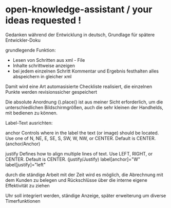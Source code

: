 # open-knowledge-assistant /  your ideas requested !

Gedanken während der Entwicklung in deutsch, Grundlage für spätere Entwickler-Doku

grundlegende Funktion:
* Lesen von Schritten aus xml - File
* Inhalte schrittweise anzeigen
* bei jedem einzelnen Schritt Kommentar und Ergebnis festhalten
alles abspeichern in gleicher xml

Damit wird eine Art automasisierte Checkliste realisiert, die einzelnen Punkte werden revisionssicher gespeichert


Die absolute Anordnung ().place() ist aus meiner Sicht erforderlich, um die unterschiedlichen Bildschirmgrößen, auch die sehr kleinen der Handhelds,
mit bedienen zu können.

Label-Text ausrichten: 

anchor
Controls where in the label the text (or image) should be located. Use one of N, NE, E, SE, S, SW, W, NW, or CENTER. Default is CENTER. (anchor/Anchor)

justify
Defines how to align multiple lines of text. Use LEFT, RIGHT, or CENTER. Default is CENTER. (justify/Justify)
label[anchor]="W"
label[justify]="left"

durch die ständige Arbeit mit der Zeit wird es möglich, die Abrechnung mit dem Kunden zu belegen und Rückschlüsse über die interne eigene Effektivität zu ziehen

Uhr soll integriert werden, ständige Anzeige, später erweiterung um diverse Timerfunktionen
